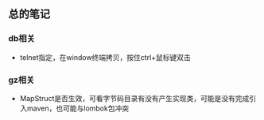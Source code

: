 ## 总的笔记

### db相关
* telnet指定，在window终端拷贝，按住ctrl+鼠标键双击

### gz相关
* MapStruct是否生效，可看字节码目录有没有产生实现类，可能是没有完成引入maven，也可能与lombok包冲突
 